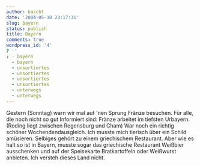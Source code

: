 ```yaml
---
author: bascht
date: '2004-05-10 23:17:31'
slug: bayern
status: publish
title: Bayern
comments: true
wordpress_id: '4'
? ''
: - bayern
  - bayern
  - unsortiertes
  - unsortiertes
  - unsortiertes
  - unsortiertes
  - unterwegs
  - unterwegs
---
```


Gestern (Sonntag) warn wir mal auf 'nen Sprung Fränze besuchen. Für
alle, die noch nicht so gut Informiert sind: Fränze arbeitet im
tiefsten Urbayern. (Roding liegt zwischen Regensburg und Cham) War
noch ein richtig schöner Wochendendausgleich. Ich musste mich
tierisch über ein Schild amüsieren. Selbiges gehört zu einem
griechischem Restaurant. Aber wie es halt so ist in Bayern, musste
sogar das griechische Restaurant Weißbier ausschenken und auf der
Speisekarte Bratkartoffeln oder Weißwurst anbieten. Ich versteh
dieses Land nicht.


